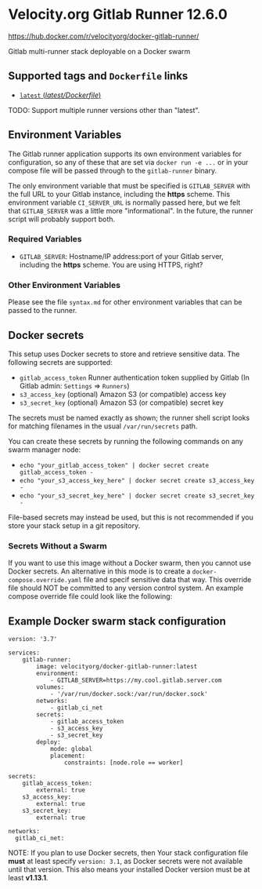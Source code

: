 # Velocity.org Gitlab Runner 12.6.0
https://hub.docker.com/r/velocityorg/docker-gitlab-runner/

Gitlab multi-runner stack deployable on a Docker swarm

## Supported tags and `Dockerfile` links
- [`latest` (*latest/Dockerfile*)](https://github.com/velocityorg/docker-gitlab-runner/blob/master/latest/Dockerfile)

TODO: Support multiple runner versions other than "latest".

## Environment Variables

The Gitlab runner application supports its own environment variables for configuration, so any of these that are set via `docker run -e ...` or in your compose file will be passed through to the `gitlab-runner` binary.

The only environment variable that must be specified is `GITLAB_SERVER` with the full URL to your Gitlab instance, including the **https** scheme. This environment variable `CI_SERVER_URL` is normally passed here, but we felt that `GITLAB_SERVER` was a little more "informational". In the future, the runner script will probably support both.

### Required Variables

- `GITLAB_SERVER`: Hostname/IP address:port of your Gitlab server, including the **https** scheme. You are using HTTPS, right?

### Other Environment Variables

Please see the file `syntax.md` for other environment variables that can be passed to the runner.

## Docker secrets

This setup uses Docker secrets to store and retrieve sensitive data. The following secrets are supported:

- `gitlab_access_token` Runner authentication token supplied by Gitlab (In Gitlab admin: `Settings` => `Runners`)
- `s3_access_key` (optional) Amazon S3 (or compatible) access key
- `s3_secret_key` (optional) Amazon S3 (or compatible) secret key

The secrets must be named exactly as shown; the runner shell script looks for matching filenames in the usual `/var/run/secrets` path.

You can create these secrets by running the following commands on any swarm manager node:
- `echo "your_gitlab_access_token" | docker secret create gitlab_access_token -`
- `echo "your_s3_access_key_here" | docker secret create s3_access_key -`
- `echo "your_s3_secret_key_here" | docker secret create s3_secret_key -`

File-based secrets may instead be used, but this is not recommended if you store your stack setup in a git repository.

### Secrets Without a Swarm

If you want to use this image without a Docker swarm, then you cannot use Docker secrets. An alternative in this mode is to create a `docker-compose.override.yaml` file and specif sensitive data that way. This override file should NOT be committed to any version control system. An example compose override file could look like the following:

## Example Docker swarm stack configuration

```
version: '3.7'

services:
    gitlab-runner:
        image: velocityorg/docker-gitlab-runner:latest
        environment:
            - GITLAB_SERVER=https://my.cool.gitlab.server.com
        volumes:
            - '/var/run/docker.sock:/var/run/docker.sock'
        networks:
            - gitlab_ci_net
        secrets:
            - gitlab_access_token
            - s3_access_key
            - s3_secret_key
        deploy:
            mode: global
            placement:
                constraints: [node.role == worker]

secrets:
    gitlab_access_token:
        external: true
    s3_access_key:
        external: true
    s3_secret_key:
        external: true

networks:
  gitlab_ci_net:
```

NOTE: If you plan to use Docker secrets, then Your stack configuration file **must** at least specify `version: 3.1`, as Docker secrets were not available until that version. This also means your installed Docker version must be at least **v1.13.1**.
